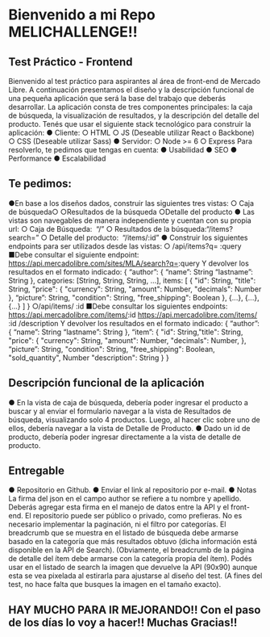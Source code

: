# Bienvenido a mi Repo MELICHALLENGE!!

## Test Práctico - Frontend

Bienvenido al test práctico para aspirantes al área de front-end de Mercado Libre.
A continuación presentamos el diseño y la descripción funcional de una pequeña aplicación que será la base del trabajo
que deberás desarrollar.
La aplicación consta de tres componentes principales: la caja de búsqueda, la visualización de resultados, y la
descripción del detalle del producto.
Tenés que usar el siguiente stack tecnológico para construir la aplicación:
● Cliente:
○ HTML
○ JS (Deseable utilizar React o Backbone)
○ CSS (Deseable utilizar Sass)
● Servidor:
○ Node >= 6
○ Express
Para resolverlo, te pedimos que tengas en cuenta:
● Usabilidad
● SEO
● Performance
● Escalabilidad

## Te pedimos:

●En base a los diseños dados, construir las siguientes tres vistas:
○ Caja de búsqueda○
○Resultados de la búsqueda
○Detalle del producto
● Las vistas son navegables de manera independiente y cuentan con su propia url:
○ Caja de Búsqueda: ​ “/”
○ Resultados de la búsqueda:​ “/items?search=”
○ Detalle del producto: ​ “/items/:id”
● Construir los siguientes endpoints para ser utilizados desde las vistas:
○ /api/items?q=​ :query
■Debe consultar el siguiente endpoint:
https://api.mercadolibre.com/sites/MLA/search?q=​ :query
Y devolver los resultados en el formato indicado:
{
“author”: {
“name”: String
“lastname”: String
},
categories: [String, String, String, ...],
items: [
{
"id": String,
"title": String,
"price": {
"currency": String,
"amount": Number,
"decimals": Number
},
“picture”: String,
"condition": String,
"free_shipping": Boolean
},
{...},
{...},
{...}
]
}
○/api/items/​ :id
■Debe consultar los siguientes endpoints:
https://api.mercadolibre.com/items/​ :id
https://api.mercadolibre.com/items/​ :id​ /description
Y devolver los resultados en el formato indicado:
{
“author”: {
“name”: String
“lastname”: String
},
“item”: {
"id": String,"title": String,
"price": {
"currency": String,
"amount": Number,
"decimals": Number,
},
“picture”: String,
"condition": String,
"free_shipping": Boolean,
"sold_quantity", Number
"description": String
}
}

## Descripción funcional de la aplicación

● En la vista de caja de búsqueda, debería poder ingresar el producto a buscar y al enviar el formulario navegar a
la vista de Resultados de búsqueda, visualizando solo 4 productos. Luego, al hacer clic sobre uno de ellos,
debería navegar a la vista de Detalle de Producto.
● Dado un id de producto, debería poder ingresar directamente a la vista de detalle de producto.

## Entregable

● Repositorio en Github.
● Enviar el link al repositorio por e-mail.
● Notas
La firma del json en el campo author se refiere a tu nombre y apellido. Deberás agregar esta firma en el manejo
de datos entre la API y el front-end.
El repositorio puede ser público o privado, como prefieras.
No es necesario implementar la paginación, ni el filtro por categorías.
El breadcrumb que se muestra en el listado de búsqueda debe armarse basado en la categoría que más
resultados obtuvo (dicha información está disponible en la API de Search). (Obviamente, el breadcrumb de la
página de detalle del ítem debe armarse con la categoría propia del ítem).
Podés usar en el listado de search la imagen que devuelve la API (90x90) aunque esta se vea pixelada al
estirarla para ajustarse al diseño del test. (A fines del test, no hace falta que busques la imagen en el tamaño
exacto).

## HAY MUCHO PARA IR MEJORANDO!! Con el paso de los días lo voy a hacer!! Muchas Gracias!!
